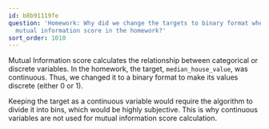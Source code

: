 ```yaml
---
id: b8b91119fe
question: 'Homework: Why did we change the targets to binary format when calculating
  mutual information score in the homework?'
sort_order: 1010
---
```


Mutual Information score calculates the relationship between categorical or discrete variables. In the homework, the target, `median_house_value`, was continuous. Thus, we changed it to a binary format to make its values discrete (either 0 or 1).

Keeping the target as a continuous variable would require the algorithm to divide it into bins, which would be highly subjective. This is why continuous variables are not used for mutual information score calculation.
